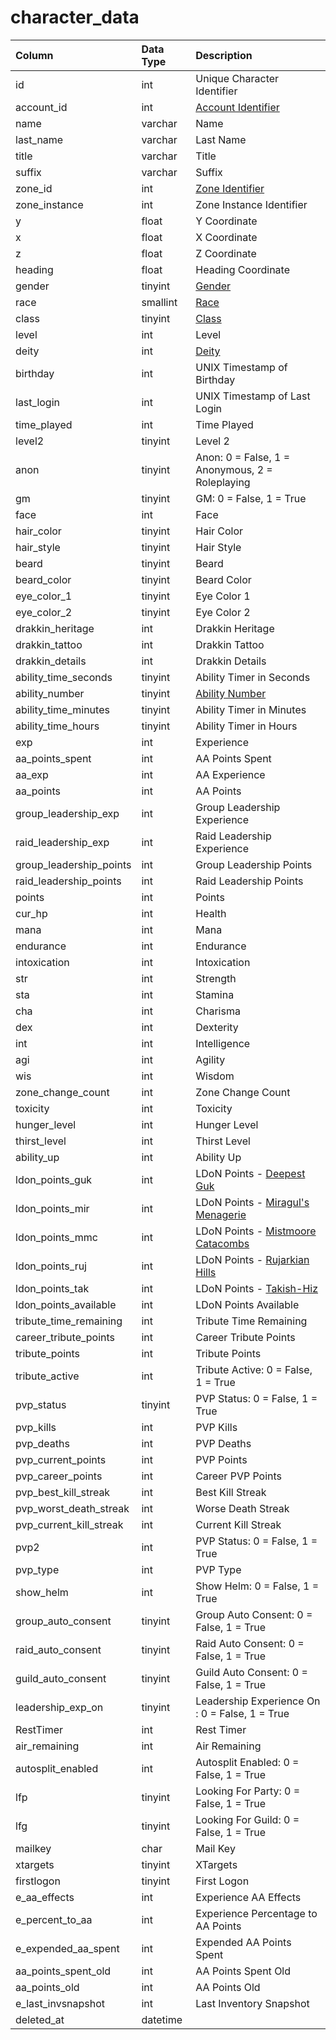 # character\_data

| Column | Data Type | Description |
| :--- | :--- | :--- |
| id | int | Unique Character Identifier |
| account\_id | int | [Account Identifier](../../../schema/categories/account/account.md) |
| name | varchar | Name |
| last\_name | varchar | Last Name |
| title | varchar | Title |
| suffix | varchar | Suffix |
| zone\_id | int | [Zone Identifier](../../../../categories/zones/zone-list) |
| zone\_instance | int | Zone Instance Identifier |
| y | float | Y Coordinate |
| x | float | X Coordinate |
| z | float | Z Coordinate |
| heading | float | Heading Coordinate |
| gender | tinyint | [Gender](../../../../categories/npc/genders) |
| race | smallint | [Race](../../../../categories/npc/race-list) |
| class | tinyint | [Class](../../../../categories/player/class-list) |
| level | int | Level |
| deity | int | [Deity](../../../../categories/player/deity-list) |
| birthday | int | UNIX Timestamp of Birthday |
| last\_login | int | UNIX Timestamp of Last Login |
| time\_played | int | Time Played |
| level2 | tinyint | Level 2 |
| anon | tinyint | Anon: 0 = False, 1 = Anonymous, 2 = Roleplaying |
| gm | tinyint | GM: 0 = False, 1 = True |
| face | int | Face |
| hair\_color | tinyint | Hair Color |
| hair\_style | tinyint | Hair Style |
| beard | tinyint | Beard |
| beard\_color | tinyint | Beard Color |
| eye\_color\_1 | tinyint | Eye Color 1 |
| eye\_color\_2 | tinyint | Eye Color 2 |
| drakkin\_heritage | int | Drakkin Heritage |
| drakkin\_tattoo | int | Drakkin Tattoo |
| drakkin\_details | int | Drakkin Details |
| ability\_time\_seconds | tinyint | Ability Timer in Seconds |
| ability\_number | tinyint | [Ability Number](../../../schema/categories/aas/aa_ability.md) |
| ability\_time\_minutes | tinyint | Ability Timer in Minutes |
| ability\_time\_hours | tinyint | Ability Timer in Hours |
| exp | int | Experience |
| aa\_points\_spent | int | AA Points Spent |
| aa\_exp | int | AA Experience |
| aa\_points | int | AA Points |
| group\_leadership\_exp | int | Group Leadership Experience |
| raid\_leadership\_exp | int | Raid Leadership Experience |
| group\_leadership\_points | int | Group Leadership Points |
| raid\_leadership\_points | int | Raid Leadership Points |
| points | int | Points |
| cur\_hp | int | Health |
| mana | int | Mana |
| endurance | int | Endurance |
| intoxication | int | Intoxication |
| str | int | Strength |
| sta | int | Stamina |
| cha | int | Charisma |
| dex | int | Dexterity |
| int | int | Intelligence |
| agi | int | Agility |
| wis | int | Wisdom |
| zone\_change\_count | int | Zone Change Count |
| toxicity | int | Toxicity |
| hunger\_level | int | Hunger Level |
| thirst\_level | int | Thirst Level |
| ability\_up | int | Ability Up |
| ldon\_points\_guk | int | LDoN Points - [Deepest Guk](../../../../categories/zones/ldon-themes) |
| ldon\_points\_mir | int | LDoN Points - [Miragul's Menagerie](../../../../categories/zones/ldon-themes) |
| ldon\_points\_mmc | int | LDoN Points - [Mistmoore Catacombs](../../../../categories/zones/ldon-themes) |
| ldon\_points\_ruj | int | LDoN Points - [Rujarkian Hills](../../../../categories/zones/ldon-themes) |
| ldon\_points\_tak | int | LDoN Points - [Takish-Hiz](../../../../categories/zones/ldon-themes) |
| ldon\_points\_available | int | LDoN Points Available |
| tribute\_time\_remaining | int | Tribute Time Remaining |
| career\_tribute\_points | int | Career Tribute Points |
| tribute\_points | int | Tribute Points |
| tribute\_active | int | Tribute Active: 0 = False, 1 = True |
| pvp\_status | tinyint | PVP Status: 0 = False, 1 = True |
| pvp\_kills | int | PVP Kills |
| pvp\_deaths | int | PVP Deaths |
| pvp\_current\_points | int | PVP Points |
| pvp\_career\_points | int | Career PVP Points |
| pvp\_best\_kill\_streak | int | Best Kill Streak |
| pvp\_worst\_death\_streak | int | Worse Death Streak |
| pvp\_current\_kill\_streak | int | Current Kill Streak |
| pvp2 | int | PVP Status: 0 = False, 1 = True |
| pvp\_type | int | PVP Type |
| show\_helm | int | Show Helm: 0 = False, 1 = True |
| group\_auto\_consent | tinyint | Group Auto Consent: 0 = False, 1 = True |
| raid\_auto\_consent | tinyint | Raid Auto Consent: 0 = False, 1 = True |
| guild\_auto\_consent | tinyint | Guild Auto Consent: 0 = False, 1 = True |
| leadership\_exp\_on | tinyint | Leadership Experience On : 0 = False, 1 = True |
| RestTimer | int | Rest Timer |
| air\_remaining | int | Air Remaining |
| autosplit\_enabled | int | Autosplit Enabled: 0 = False, 1 = True |
| lfp | tinyint | Looking For Party: 0 = False, 1 = True |
| lfg | tinyint | Looking For Guild: 0 = False, 1 = True |
| mailkey | char | Mail Key |
| xtargets | tinyint | XTargets |
| firstlogon | tinyint | First Logon |
| e\_aa\_effects | int | Experience AA Effects |
| e\_percent\_to\_aa | int | Experience Percentage to AA Points |
| e\_expended\_aa\_spent | int | Expended AA Points Spent |
| aa\_points\_spent\_old | int | AA Points Spent Old |
| aa\_points\_old | int | AA Points Old |
| e\_last\_invsnapshot | int | Last Inventory Snapshot |
| deleted\_at | datetime |  |

